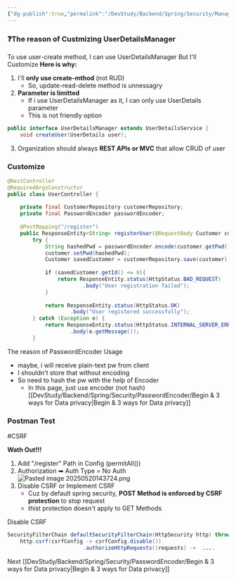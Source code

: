```yaml
---
{"dg-publish":true,"permalink":"/DevStudy/Backend/Spring/Security/Managing User by DB/3. REST API that support user-registration/","noteIcon":"","created":"2025-05-20T14:05:44.904+09:00","updated":"2025-05-21T16:12:50.641+09:00"}
---
```


### ❓The reason of Custmizing UserDetailsManager

To use user-create method, I can use UserDetailsManager
But I'll Customize
**Here is why:**
1. I'll **only use create-mthod** (not RUD)
	- So, update-read-delete method is unnessagry
2. **Parameter is limitted** 
	- If i use UserDetailsManager as it, I can only use UserDetails parameter
	- This is not friendly option
```java 
public interface UserDetailsManager extends UserDetailsService {  
    void createUser(UserDetails user);
```
3. Organization should always **REST APIs or MVC** that allow CRUD of user

### Customize 
```java
@RestController  
@RequiredArgsConstructor  
public class UserController {  
  
    private final CustomerRepository customerRepository;  
    private final PasswordEncoder passwordEncoder;  
  
    @PostMapping("/register")  
    public ResponseEntity<String> registerUser(@RequestBody Customer customer) {  
        try {  
            String hashedPwd = passwordEncoder.encode(customer.getPwd());  
            customer.setPwd(hashedPwd);  
            Customer savedCustomer = customerRepository.save(customer);  
  
            if (savedCustomer.getId() <= 0){  
                return ResponseEntity.status(HttpStatus.BAD_REQUEST)  
                        .body("User registration failed");  
            }  
  
            return ResponseEntity.status(HttpStatus.OK)  
                    .body("User registered successfully");  
        } catch (Exception e) {  
            return ResponseEntity.status(HttpStatus.INTERNAL_SERVER_ERROR)  
                    .body(e.getMessage());  
        }
```

The reason of PasswordEncoder Usage 
- maybe, i will receive plain-text pw from client
- I shouldn't store that without encoding 
- So need to hash the pw with the help of Encoder
	- In this page, just use encoder (not hash) [[DevStudy/Backend/Spring/Security/PasswordEncoder/Begin & 3 ways for Data privacy\|Begin & 3 ways for Data privacy]]

### Postman Test
#CSRF 

**Wath Out!!!**
1. Add "/register" Path in Config (permitAll())
2. Authorization ➡ Auth Type = No Auth
		![Pasted image 20250520143724.png](/img/user/supporter/image/Pasted%20image%2020250520143724.png)
3. Disable CSRF or Implement CSRF
	- Cuz by default spring security, **POST Method is enforced by CSRF protection** to stop request
	- thist protection doesn't apply to GET Methods

Disable CSRF
```java
SecurityFilterChain defaultSecurityFilterChain(HttpSecurity http) throws Exception {  
    http.csrf(csrfConfig -> csrfConfig.disable())  
						.authorizeHttpRequests((requests) ->  ....
```



Next [[DevStudy/Backend/Spring/Security/PasswordEncoder/Begin & 3 ways for Data privacy\|Begin & 3 ways for Data privacy]]